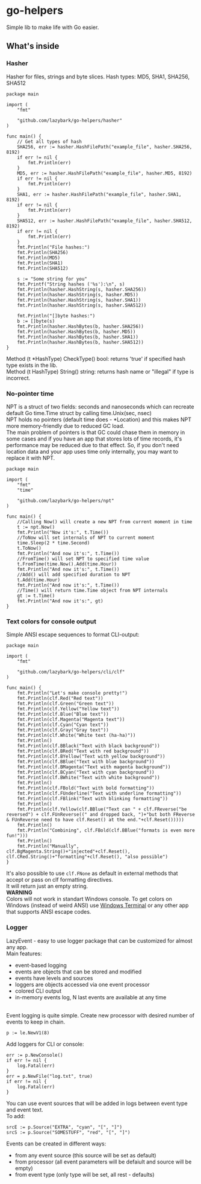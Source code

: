 # go-helpers
Simple lib to make life with Go easier.
## What's inside

### Hasher

Hasher for files, strings and byte slices.
Hash types: MD5, SHA1, SHA256, SHA512
```
package main

import (
	"fmt"

	"github.com/lazybark/go-helpers/hasher"
)

func main() {
	// Get all types of hash
	SHA256, err := hasher.HashFilePath("example_file", hasher.SHA256, 8192)
	if err != nil {
		fmt.Println(err)
	}
	MD5, err := hasher.HashFilePath("example_file", hasher.MD5, 8192)
	if err != nil {
		fmt.Println(err)
	}
	SHA1, err := hasher.HashFilePath("example_file", hasher.SHA1, 8192)
	if err != nil {
		fmt.Println(err)
	}
	SHA512, err := hasher.HashFilePath("example_file", hasher.SHA512, 8192)
	if err != nil {
		fmt.Println(err)
	}
	fmt.Println("File hashes:")
	fmt.Println(SHA256)
	fmt.Println(MD5)
	fmt.Println(SHA1)
	fmt.Println(SHA512)

	s := "Some string for you"
	fmt.Printf("String hashes ('%s'):\n", s)
	fmt.Println(hasher.HashString(s, hasher.SHA256))
	fmt.Println(hasher.HashString(s, hasher.MD5))
	fmt.Println(hasher.HashString(s, hasher.SHA1))
	fmt.Println(hasher.HashString(s, hasher.SHA512))

	fmt.Println("[]byte hashes:")
	b := []byte(s)
	fmt.Println(hasher.HashBytes(b, hasher.SHA256))
	fmt.Println(hasher.HashBytes(b, hasher.MD5))
	fmt.Println(hasher.HashBytes(b, hasher.SHA1))
	fmt.Println(hasher.HashBytes(b, hasher.SHA512))
}
```
Method (t \*HashType) CheckType() bool: returns 'true' if specified hash type exists in the lib. <br>
Method (t HashType) String() string: returns hash name or "illegal" if type is incorrect.

### No-pointer time

NPT is a struct of two fields: seconds and nanoseconds which can recreate default Go time.Time struct by calling time.Unix(sec, nsec) <br>
NPT holds no pointers (default time does - \*Location) and this makes NPT more memory-friendly due to reduced GC load. <br>
The main problem of pointers is that GC could chase them in memory in some cases and if you have an app that stores lots of time records, it's performance may be reduced due to that effect. So, if you don't need location data and your app uses time only internally, you may want to replace it with NPT.
```
package main

import (
	"fmt"
	"time"

	"github.com/lazybark/go-helpers/npt"
)

func main() {
	//Calling Now() will create a new NPT from current moment in time
	t := npt.Now()
	fmt.Println("Now it's:", t.Time())
	//ToNow will set internals of NPT to current moment
	time.Sleep(2 * time.Second)
	t.ToNow()
	fmt.Println("And now it's:", t.Time())
	//FromTime() will set NPT to specified time value
	t.FromTime(time.Now().Add(time.Hour))
	fmt.Println("And now it's:", t.Time())
	//Add() will add specified duration to NPT
	t.Add(time.Hour)
	fmt.Println("And now it's:", t.Time())
	//Time() will return time.Time object from NPT internals
	gt := t.Time()
	fmt.Println("And now it's:", gt)
}
```
### Text colors for console output
Simple ANSI escape sequences to format CLI-output:
```
package main

import (
	"fmt"

	"github.com/lazybark/go-helpers/cli/clf"
)

func main() {
	fmt.Println("Let's make console pretty!")
	fmt.Println(clf.Red("Red text"))
	fmt.Println(clf.Green("Green text"))
	fmt.Println(clf.Yellow("Yellow text"))
	fmt.Println(clf.Blue("Blue text"))
	fmt.Println(clf.Magenta("Magenta text"))
	fmt.Println(clf.Cyan("Cyan text"))
	fmt.Println(clf.Gray("Gray text"))
	fmt.Println(clf.White("White text (ha-ha)"))
	fmt.Println()
	fmt.Println(clf.BBlack("Text with black background"))
	fmt.Println(clf.BRed("Text with red background"))
	fmt.Println(clf.BYellow("Text with yellow background"))
	fmt.Println(clf.BBlue("Text with blue background"))
	fmt.Println(clf.BMagenta("Text with magenta background"))
	fmt.Println(clf.BCyan("Text with cyan background"))
	fmt.Println(clf.BWhite("Text with white background"))
	fmt.Println()
	fmt.Println(clf.FBold("Text with bold formatting"))
	fmt.Println(clf.FUnderline("Text with underline formatting"))
	fmt.Println(clf.FBlink("Text with blinking formatting"))
	fmt.Println()
	fmt.Println(clf.Yellow(clf.BBlue("Text can " + clf.FReverse("be reversed") + clf.FUnReverse((" and dropped back, ")+"but both FReverse & FUnReverse need to have clf.Reset() at the end."+clf.Reset()))))
	fmt.Println()
	fmt.Println("Combining", clf.FBold(clf.BBlue("formats is even more fun!")))
	fmt.Println()
	fmt.Println("Manually", clf.BgMagenta.String()+"injected"+clf.Reset(), clf.CRed.String()+"formatting"+clf.Reset(), "also possible")
}
```
It's also possible to use `clf.FNone` as default in external methods that accept or pass on clf formatting directives.<br>
It will return just an empty string.<br>
**WARNING**
<br>
Colors will not work in standart Windows console. To get colors on Windows (instead of weird ANSI) use [Windows Terminal](https://docs.microsoft.com/en-us/windows/terminal/install) or any other app that supports ANSI escape codes.

### Logger

LazyEvent - easy to use logger package that can be customized for almost any app. <br>
Main features:
* event-based logging
* events are objects that can be stored and modified
* events have levels and sources
* loggers are objects accessed via one event processor
* colored CLI output
* in-memory events log, N last events are available at any time
<br>
Event logging is quite simple.
Create new processor with desired number of events to keep in chain.

```
p := le.NewV1(8)
```

Add loggers for CLI or console: <br>

```
err := p.NewConsole()
if err != nil {
	log.Fatal(err)
}
err = p.NewFile("log.txt", true)
if err != nil {
	log.Fatal(err)
}
```
You can use event sources that will be added in logs between event type and event text.<br>
To add:

```
srcE := p.Source("EXTRA", "cyan", "[", "]")
srcS := p.Source("SOMESTUFF", "red", "[", "]")
```

Events can be created in different ways:
* from any event source (this source will be set as default)
* from processor (all event parameters will be defaiult and source will be empty)
* from event type (only type will be set, all rest - defaults)





